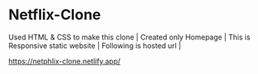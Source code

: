 # Netflix-Clone

Used HTML & CSS to make this clone |
Created only Homepage |
This is Responsive static website |
Following is hosted url |


https://netphlix-clone.netlify.app/
